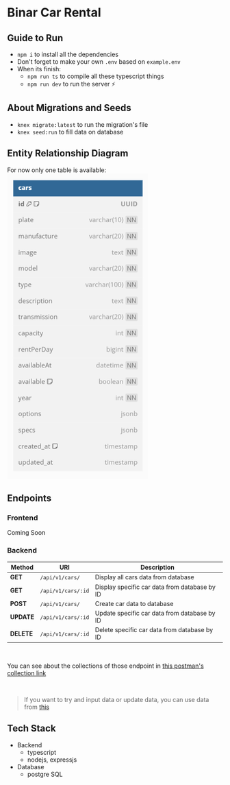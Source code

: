 # Binar Car Rental

## Guide to Run 
* `npm i` to install all the dependencies
* Don't forget to make your own `.env` based on `example.env`
* When its finish:
    * `npm run ts` to compile all these typescript things
    * `npm run dev` to run the server ⚡

## About Migrations and Seeds
* `knex migrate:latest` to run the migration's file
* `knex seed:run` to fill data on database

## Entity Relationship Diagram

For now only one table is available: <br>
![Table Car](imagesforREADME/tableCars-dbdiagram.png) <br>

## Endpoints

### Frontend

Coming Soon

### Backend
Method | URI | Description | 
------ | --- | ----------- |
**GET** | `/api/v1/cars/` | Display all cars data from database |
**GET** | `/api/v1/cars/:id` | Display specific car data from database by ID |
**POST** | `/api/v1/cars/` | Create car data to database |
**UPDATE** | `/api/v1/cars/:id` | Update specific car data from database by ID |
**DELETE** | `/api/v1/cars/:id` | Delete specific car data from database by ID |

<br>

You can see about the collections of those endpoint in [this postman's collection link](https://api.postman.com/collections/17866226-0f681f4e-3adc-4cc0-934e-47fd02781c1e?access_key=PMAT-01HEWNMCSMQ6801R6N5XCNDDG4)

<br>

> If you want to try and input data or update data, you can use data from [this](https://github.com/pockypoem/car-management-dashboard/blob/main/src/data/cars.json)


## Tech Stack
* Backend
    * typescript
    * nodejs, expressjs
* Database
    * postgre SQL